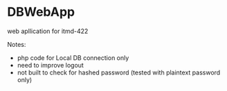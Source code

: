 # DBWebApp
web apllication for itmd-422

Notes:
- php code for Local DB connection only
- need to improve logout
- not built to check for hashed password (tested with plaintext password only)